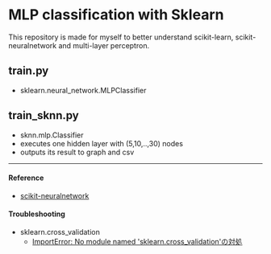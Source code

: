 # MLP classification with Sklearn

This repository is made for myself to better understand scikit-learn, scikit-neuralnetwork and multi-layer perceptron.

## train.py
- sklearn.neural_network.MLPClassifier

## train_sknn.py
- sknn.mlp.Classifier
- executes one hidden layer with (5,10,..,30) nodes
- outputs its result to graph and csv 

---
#### Reference
- [scikit-neuralnetwork](https://scikit-neuralnetwork.readthedocs.io/en/latest/module_mlp.html#layer-specifications)

#### Troubleshooting
- sklearn.cross_validation
    - [ImportError: No module named 'sklearn.cross_validation'の対処](https://www.haya-programming.com/entry/2018/12/04/052713)